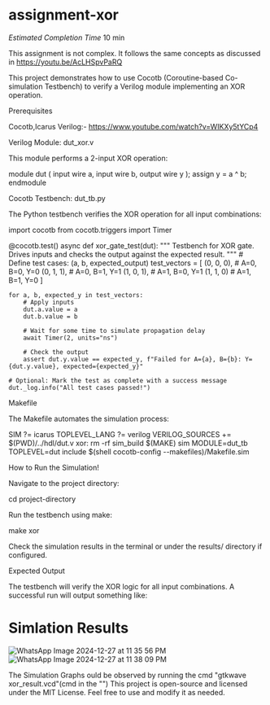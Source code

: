 # assignment-xor

*Estimated Completion Time* 10 min

This assignment is not complex. It follows the same concepts as discussed in https://youtu.be/AcLHSpvPaRQ 

This project demonstrates how to use Cocotb (Coroutine-based Co-simulation Testbench) to verify a Verilog module implementing an XOR operation.

Prerequisites

Cocotb,Icarus Verilog:- https://www.youtube.com/watch?v=WIKXy5tYCp4


Verilog Module: dut_xor.v

This module performs a 2-input XOR operation:

module dut (
    input wire a,
    input wire b,
    output wire y
);
    assign y = a ^ b;
endmodule

Cocotb Testbench: dut_tb.py

The Python testbench verifies the XOR operation for all input combinations:

import cocotb
from cocotb.triggers import Timer

@cocotb.test()
async def xor_gate_test(dut):
    """
    Testbench for XOR gate.
    Drives inputs and checks the output against the expected result.
    """
    # Define test cases: (a, b, expected_output)
    test_vectors = [
        (0, 0, 0),  # A=0, B=0, Y=0
        (0, 1, 1),  # A=0, B=1, Y=1
        (1, 0, 1),  # A=1, B=0, Y=1
        (1, 1, 0)   # A=1, B=1, Y=0
    ]

    for a, b, expected_y in test_vectors:
        # Apply inputs
        dut.a.value = a
        dut.b.value = b

        # Wait for some time to simulate propagation delay
        await Timer(2, units="ns")

        # Check the output
        assert dut.y.value == expected_y, f"Failed for A={a}, B={b}: Y={dut.y.value}, expected={expected_y}"

    # Optional: Mark the test as complete with a success message
    dut._log.info("All test cases passed!")


Makefile

The Makefile automates the simulation process:

SIM ?= icarus
TOPLEVEL_LANG ?= verilog
VERILOG_SOURCES += $(PWD)/../hdl/dut.v
xor:
	rm -rf sim_build
	$(MAKE) sim MODULE=dut_tb TOPLEVEL=dut
include $(shell cocotb-config --makefiles)/Makefile.sim

How to Run the Simulation!

Navigate to the project directory:

cd project-directory

Run the testbench using make:

make xor

Check the simulation results in the terminal or under the results/ directory if configured.

Expected Output

The testbench will verify the XOR logic for all input combinations. A successful run will output something like:

# Simlation Results
![WhatsApp Image 2024-12-27 at 11 35 56 PM](https://github.com/user-attachments/assets/39d4bc1d-c77c-4824-aad4-8db552c5020d)
![WhatsApp Image 2024-12-27 at 11 38 09 PM](https://github.com/user-attachments/assets/5a4bb0e3-8c8d-45cc-833c-982507ff5ba0)


The Simulation Graphs ould be observed by running the cmd "gtkwave xor_result.vcd"(cmd in the "")
This project is open-source and licensed under the MIT License. Feel free to use and modify it as needed.


